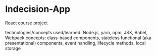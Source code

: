# Indecision-App
React course project

technologies/concepts used/learned: Node.js, yarn, npm, JSX, Babel, Webpack
concepts: class-based components, stateless functional (aka presentational) components, event handling, lifecycle methods, local storage


